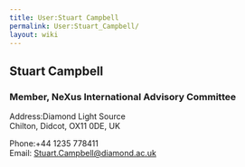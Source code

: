 ```yaml
---
title: User:Stuart Campbell
permalink: User:Stuart_Campbell/
layout: wiki
---
```


Stuart Campbell
---------------

### Member, NeXus International Advisory Committee

Address:Diamond Light Source  
Chilton, Didcot, OX11 0DE, UK

<!-- -->

Phone:+44 1235 778411  
Email: <Stuart.Campbell@diamond.ac.uk>  

